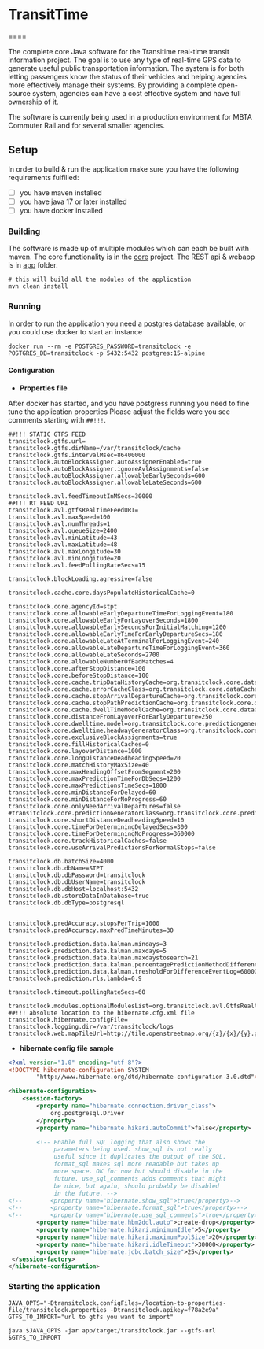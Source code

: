 # TransitTime
====

The complete core Java software for the Transitime real-time transit information project. The goal is to use any type of real-time GPS data to generate useful public transportation information. The system is for both letting passengers know the status of their vehicles and helping agencies more effectively manage their systems. By providing a complete open-source system, agencies can have a cost effective system and have full ownership of it. 

The software is currently being used in a production environment for MBTA Commuter Rail and for several smaller agencies.

## Setup
In order to build & run the application make sure you have the following requirements fulfilled:
- [ ] you have maven installed
- [ ] you have java 17 or later installed
- [ ] you have docker installed

### Building
The software is made up of multiple modules which can each be built with maven.
The core functionality is in the [core](core) project. The REST api & webapp is in [app](app) folder.

```shell
# this will build all the modules of the application
mvn clean install
```

### Running
In order to run the application you need a postgres database available, or you could use docker to start an instance
```shell
docker run --rm -e POSTGRES_PASSWORD=transitclock -e POSTGRES_DB=transitclock -p 5432:5432 postgres:15-alpine
```

#### Configuration
- **Properties file**

After docker has started, and you have postgress running you need to fine tune the application properties
Please adjust the fields were you see comments starting with ```##!!!```.

```properties
##!!! STATIC GTFS FEED
transitclock.gtfs.url=
transitclock.gtfs.dirName=/var/transitclock/cache
transitclock.gtfs.intervalMsec=86400000
transitclock.autoBlockAssigner.autoAssignerEnabled=true
transitclock.autoBlockAssigner.ignoreAvlAssignments=false
transitclock.autoBlockAssigner.allowableEarlySeconds=600
transitclock.autoBlockAssigner.allowableLateSeconds=600

transitclock.avl.feedTimeoutInMSecs=30000
##!!! RT FEED URI
transitclock.avl.gtfsRealtimeFeedURI=
transitclock.avl.maxSpeed=100
transitclock.avl.numThreads=1
transitclock.avl.queueSize=2400
transitclock.avl.minLatitude=43
transitclock.avl.maxLatitude=48
transitclock.avl.maxLongitude=30
transitclock.avl.minLongitude=20
transitclock.avl.feedPollingRateSecs=15

transitclock.blockLoading.agressive=false

transitclock.cache.core.daysPopulateHistoricalCache=0

transitclock.core.agencyId=stpt
transitclock.core.allowableEarlyDepartureTimeForLoggingEvent=180
transitclock.core.allowableEarlyForLayoverSeconds=1800
transitclock.core.allowableEarlySecondsForInitialMatching=1200
transitclock.core.allowableEarlyTimeForEarlyDepartureSecs=180
transitclock.core.allowableLateAtTerminalForLoggingEvent=240
transitclock.core.allowableLateDepartureTimeForLoggingEvent=360
transitclock.core.allowableLateSeconds=2700
transitclock.core.allowableNumberOfBadMatches=4
transitclock.core.afterStopDistance=100
transitclock.core.beforeStopDistance=100
transitclock.core.cache.tripDataHistoryCache=org.transitclock.core.dataCache.ehcache.scheduled.TripDataHistoryCache
transitclock.core.cache.errorCacheClass=org.transitclock.core.dataCache.ehcache.KalmanErrorCache
transitclock.core.cache.stopArrivalDepartureCache=org.transitclock.core.dataCache.ehcache.StopArrivalDepartureCache
transitclock.core.cache.stopPathPredictionCache=org.transitclock.core.dataCache.StopPathPredictionCache
transitclock.core.cache.dwellTimeModelCache=org.transitclock.core.dataCache.ehcache.scheduled.DwellTimeModelCache
transitclock.core.distanceFromLayoverForEarlyDeparture=250
transitclock.core.dwelltime.model=org.transitclock.core.predictiongenerator.scheduled.dwell.DwellAverage
transitclock.core.dwelltime.headwayGeneratorClass=org.transitclock.core.headwaygenerator.LastArrivalsHeadwayGenerator
transitclock.core.exclusiveBlockAssignments=true
transitclock.core.fillHistoricalCaches=0
transitclock.core.layoverDistance=1000
transitclock.core.longDistanceDeadheadingSpeed=20
transitclock.core.matchHistoryMaxSize=40
transitclock.core.maxHeadingOffsetFromSegment=200
transitclock.core.maxPredictionTimeForDbSecs=1200
transitclock.core.maxPredictionsTimeSecs=1800
transitclock.core.minDistanceForDelayed=60
transitclock.core.minDistanceForNoProgress=60
transitclock.core.onlyNeedArrivalDepartures=false
#transitclock.core.predictionGeneratorClass=org.transitclock.core.predictiongenerator.scheduled.traveltime.kalman.KalmanPredictionGeneratorImpl
transitclock.core.shortDistanceDeadheadingSpeed=10
transitclock.core.timeForDeterminingDelayedSecs=300
transitclock.core.timeForDeterminingNoProgress=360000
transitclock.core.trackHistoricalCaches=false
transitclock.core.useArrivalPredictionsForNormalStops=false

transitclock.db.batchSize=4000
transitclock.db.dbName=STPT
transitclock.db.dbPassword=transitclock
transitclock.db.dbUserName=transitclock
transitclock.db.dbHost=localhost:5432
transitclock.db.storeDataInDatabase=true
transitclock.db.dbType=postgresql


transitclock.predAccuracy.stopsPerTrip=1000
transitclock.predAccuracy.maxPredTimeMinutes=30

transitclock.prediction.data.kalman.mindays=3
transitclock.prediction.data.kalman.maxdays=5
transitclock.prediction.data.kalman.maxdaystosearch=21
transitclock.prediction.data.kalman.percentagePredictionMethodDifferencene=50
transitclock.prediction.data.kalman.tresholdForDifferenceEventLog=60000
transitclock.prediction.rls.lambda=0.9

transitclock.timeout.pollingRateSecs=60

transitclock.modules.optionalModulesList=org.transitclock.avl.GtfsRealtimeModule;org.transitclock.core.predAccuracy.PredictionAccuracyModule;org.transitclock.gtfs.GtfsUpdatedModule
##!!! absolute location to the hibernate.cfg.xml file
transitclock.hibernate.configFile=
transitclock.logging.dir=/var/transitclock/logs
transitclock.web.mapTileUrl=http://tile.openstreetmap.org/{z}/{x}/{y}.png
```

- **hibernate config file sample**
```xml
<?xml version="1.0" encoding="utf-8"?>
<!DOCTYPE hibernate-configuration SYSTEM
        "http://www.hibernate.org/dtd/hibernate-configuration-3.0.dtd">

<hibernate-configuration>
    <session-factory>
        <property name="hibernate.connection.driver_class">
            org.postgresql.Driver
        </property>
        <property name="hibernate.hikari.autoCommit">false</property>

        <!-- Enable full SQL logging that also shows the
             parameters being used. show_sql is not really
             useful since it duplicates the output of the SQL.
             format_sql makes sql more readable but takes up
             more space. OK for now but should disable in the
             future. use_sql_comments adds comments that might
             be nice, but again, should probably be disabled
             in the future. -->
<!--        <property name="hibernate.show_sql">true</property>-->
<!--        <property name="hibernate.format_sql">true</property>-->
<!--        <property name="hibernate.use_sql_comments">true</property>-->
        <property name="hibernate.hbm2ddl.auto">create-drop</property>
        <property name="hibernate.hikari.minimumIdle">5</property>
        <property name="hibernate.hikari.maximumPoolSize">20</property>
        <property name="hibernate.hikari.idleTimeout">30000</property>
        <property name="hibernate.jdbc.batch_size">25</property>
 </session-factory>
</hibernate-configuration>
```

### Starting the application
```shell
JAVA_OPTS="-Dtransitclock.configFiles=/location-to-properties-file/transitclock.properties -Dtransitclock.apikey=f78a2e9a"
GTFS_TO_IMPORT="url to gtfs you want to import"

java $JAVA_OPTS -jar app/target/transitclock.jar --gtfs-url $GTFS_TO_IMPORT
```